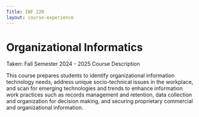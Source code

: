 ```yaml
---
Title: INF 220 
layout: course-experience
---
```

# Organizational Informatics
Taken: Fall Semester 2024 - 2025
Course Description

This course prepares students to identify organizational information technology needs, address unique socio-technical issues in the workplace, and scan for emerging technologies and trends to enhance information work practices such as records management and retention, data collection and organization for decision making, and securing proprietary commercial and organizational information.